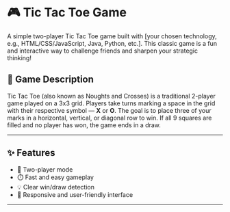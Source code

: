 # 🎮 Tic Tac Toe Game

A simple two-player Tic Tac Toe game built with [your chosen technology, e.g., HTML/CSS/JavaScript, Java, Python, etc.]. This classic game is a fun and interactive way to challenge friends and sharpen your strategic thinking!

## 🧩 Game Description

Tic Tac Toe (also known as Noughts and Crosses) is a traditional 2-player game played on a 3x3 grid. Players take turns marking a space in the grid with their respective symbol — **X** or **O**. The goal is to place three of your marks in a horizontal, vertical, or diagonal row to win. If all 9 squares are filled and no player has won, the game ends in a draw.

---

## ✨ Features

- 🎲 Two-player mode
- ⏱️ Fast and easy gameplay
- 💡 Clear win/draw detection
- 📱 Responsive and user-friendly interface

---



